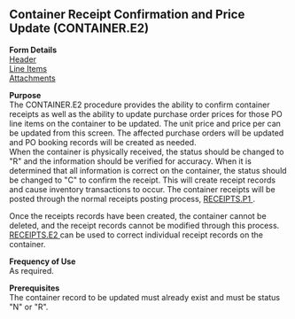 ##  Container Receipt Confirmation and Price Update (CONTAINER.E2)

<PageHeader />

**Form Details**  
[ Header ](CONTAINER-E2-1/README.md)   
[ Line Items ](CONTAINER-E2-2/README.md)   
[ Attachments ](CONTAINER-E2-3/README.md)   

**Purpose**  
The CONTAINER.E2 procedure provides the ability to confirm container receipts
as well as the ability to update purchase order prices for those PO line items
on the container to be updated. The unit price and price per can be updated
from this screen. The affected purchase orders will be updated and PO booking
records will be created as needed.  
When the container is physically received, the status should be changed to "R" and the information should be verified for accuracy. When it is determined that all information is correct on the container, the status should be changed to "C" to confirm the receipt. This will create receipt records and cause inventory transactions to occur. The container receipts will be posted through the normal receipts posting process, [ RECEIPTS.P1 ](../../PUR-PROCESS/RECEIPTS-P1/README.md) .   
  
Once the receipts records have been created, the container cannot be deleted, and the receipt records cannot be modified through this process. [ RECEIPTS.E2 ](../RECEIPTS-E2/README.md) can be used to correct individual receipt records on the container. 

**Frequency of Use**  
As required.

**Prerequisites**  
The container record to be updated must already exist and must be status "N"
or "R".

<badge text= "Version 8.10.57" vertical="middle" />

<PageFooter />